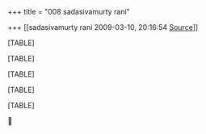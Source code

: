+++
title = "008 sadasivamurty rani"

+++
[[sadasivamurty rani	2009-03-10, 20:16:54 [Source](https://groups.google.com/g/bvparishat/c/_Uyc_LSnqNM)]]



[TABLE]

[TABLE]

[TABLE]

[TABLE]

[TABLE]



